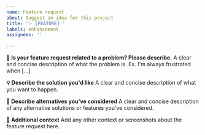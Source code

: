 ```yaml
---
name: Feature request
about: Suggest an idea for this project
title: '✨ [FEATURE] '
labels: enhancement
assignees: ''

---
```


**🤔 Is your feature request related to a problem? Please describe.**
A clear and concise description of what the problem is. Ex. I'm always frustrated when [...]

**💡 Describe the solution you'd like**
A clear and concise description of what you want to happen.

**🔄 Describe alternatives you've considered**
A clear and concise description of any alternative solutions or features you've considered.

**📝 Additional context**
Add any other context or screenshots about the feature request here. 